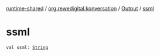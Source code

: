 [runtime-shared](../../index.md) / [org.rewedigital.konversation](../index.md) / [Output](index.md) / [ssml](./ssml.md)

# ssml

`val ssml: `[`String`](https://kotlinlang.org/api/latest/jvm/stdlib/kotlin/-string/index.html)